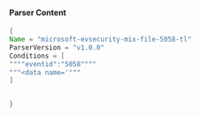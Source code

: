 #### Parser Content
```Java
{
Name = "microsoft-evsecurity-mix-file-5058-tl"
ParserVersion = "v1.0.0"
Conditions = [
""""eventid":"5058""""
"""<data name='"""
]


}
```